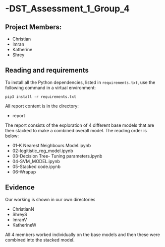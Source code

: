 # -DST_Assessment_1_Group_4

## Project Members:
* Christian
* Imran
* Katherine
* Shrey

## Reading and requirements
To install all the Python dependencies, listed in `requirements.txt`, use the following command in a virtual environment:

```{r}
pip3 install -r requirements.txt
```

All report content is in the directory:
* report

The report consists of the exploration of 4 different base models that are then stacked to make a combined overall model. The reading order is below:
* 01-K Nearest Neighbours Model.ipynb
* 02-logitistic_reg_model.ipynb
* 03-Decision Tree- Tuning parameters.ipynb
* 04-SVM_MODEL.ipynb
* 05-Stacked code.ipynb
* 06-Wrapup

## Evidence
Our working is shown in our own directories
- ChristianN
- ShreyS
- ImranV
- KatherineW

 
All 4 members worked individually on the base models and then these were combined into the stacked model.

